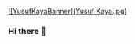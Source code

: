 [![YusufKayaBanner](Yusuf Kaya.jpg)]([https://www.linkedin.com/in/ashirbad-panigrahi](https://www.linkedin.com/in/yusufkaya-youssefmohamed/)/)



### Hi there 👋

<!--
**yousefabohend/yousefabohend** is a ✨ _special_ ✨ repository because its `README.md` (this file) appears on your GitHub profile.

Here are some ideas to get you started:

- 🔭 I’m currently working on ...
- 🌱 I’m currently learning ...
- 👯 I’m looking to collaborate on ...
- 🤔 I’m looking for help with ...
- 💬 Ask me about ...
- 📫 How to reach me: ...
- 😄 Pronouns: ...
- ⚡ Fun fact: ...
-->
